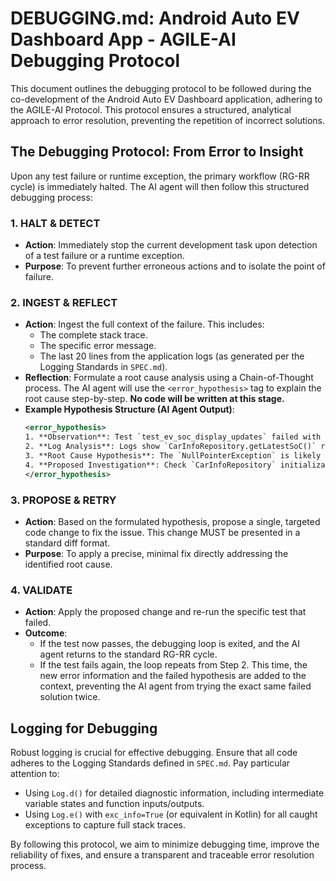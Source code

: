 # DEBUGGING.md: Android Auto EV Dashboard App - AGILE-AI Debugging Protocol

This document outlines the debugging protocol to be followed during the co-development of the Android Auto EV Dashboard application, adhering to the AGILE-AI Protocol. This protocol ensures a structured, analytical approach to error resolution, preventing the repetition of incorrect solutions.

## The Debugging Protocol: From Error to Insight

Upon any test failure or runtime exception, the primary workflow (RG-RR cycle) is immediately halted. The AI agent will then follow this structured debugging process:

### 1. HALT & DETECT

*   **Action**: Immediately stop the current development task upon detection of a test failure or a runtime exception.
*   **Purpose**: To prevent further erroneous actions and to isolate the point of failure.

### 2. INGEST & REFLECT

*   **Action**: Ingest the full context of the failure. This includes:
    *   The complete stack trace.
    *   The specific error message.
    *   The last 20 lines from the application logs (as generated per the Logging Standards in `SPEC.md`).
*   **Reflection**: Formulate a root cause analysis using a Chain-of-Thought process. The AI agent will use the `<error_hypothesis>` tag to explain the root cause step-by-step. **No code will be written at this stage.**
*   **Example Hypothesis Structure (AI Agent Output)**:
    ```xml
    <error_hypothesis>
    1. **Observation**: Test `test_ev_soc_display_updates` failed with `NullPointerException` at `EvDashboardService.kt:123`.
    2. **Log Analysis**: Logs show `CarInfoRepository.getLatestSoC()` returned null just before the crash.
    3. **Root Cause Hypothesis**: The `NullPointerException` is likely due to `EvDashboardService` attempting to dereference a null `SoC` value returned by `CarInfoRepository`. This could be because the repository is not correctly initialized or the data source is temporarily unavailable.
    4. **Proposed Investigation**: Check `CarInfoRepository` initialization and its data fetching logic, especially error handling for null or empty responses.
    </error_hypothesis>
    ```

### 3. PROPOSE & RETRY

*   **Action**: Based on the formulated hypothesis, propose a single, targeted code change to fix the issue. This change MUST be presented in a standard diff format.
*   **Purpose**: To apply a precise, minimal fix directly addressing the identified root cause.

### 4. VALIDATE

*   **Action**: Apply the proposed change and re-run the specific test that failed.
*   **Outcome**:
    *   If the test now passes, the debugging loop is exited, and the AI agent returns to the standard RG-RR cycle.
    *   If the test fails again, the loop repeats from Step 2. This time, the new error information and the failed hypothesis are added to the context, preventing the AI agent from trying the exact same failed solution twice.

## Logging for Debugging

Robust logging is crucial for effective debugging. Ensure that all code adheres to the Logging Standards defined in `SPEC.md`. Pay particular attention to:

*   Using `Log.d()` for detailed diagnostic information, including intermediate variable states and function inputs/outputs.
*   Using `Log.e()` with `exc_info=True` (or equivalent in Kotlin) for all caught exceptions to capture full stack traces.

By following this protocol, we aim to minimize debugging time, improve the reliability of fixes, and ensure a transparent and traceable error resolution process.
